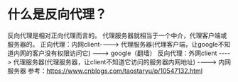 # 什么是反向代理？
反向代理是相对正向代理而言的。
代理服务器就相当于一个中介，代理客户端或服务器的。
正向代理：内网client----> 代理服务器(代理客户端，让google不知道内网的客户没有权限访问它) ---> google（翻墙）
反向代理：外网client ----> 代理服务器(代理服务器，让client不知道它访问的服务器内网地址) ----> 内网服务器
参考：https://www.cnblogs.com/taostaryu/p/10547132.html